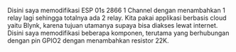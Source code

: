 Disini saya memodifikasi ESP 01s 2866 1 Channel dengan menambahkan 1 relay lagi sehingga totalnya ada 2 relay. Kita pakai applikasi berbasis cloud yaitu Blynk, karena tujuan utamanya supaya bisa diakses lewat internet. Disini saya memodifikasi beberapa komponen, terutama yang berhubungan dengan pin GPIO2 dengan menambahkan resistor 22K. 

